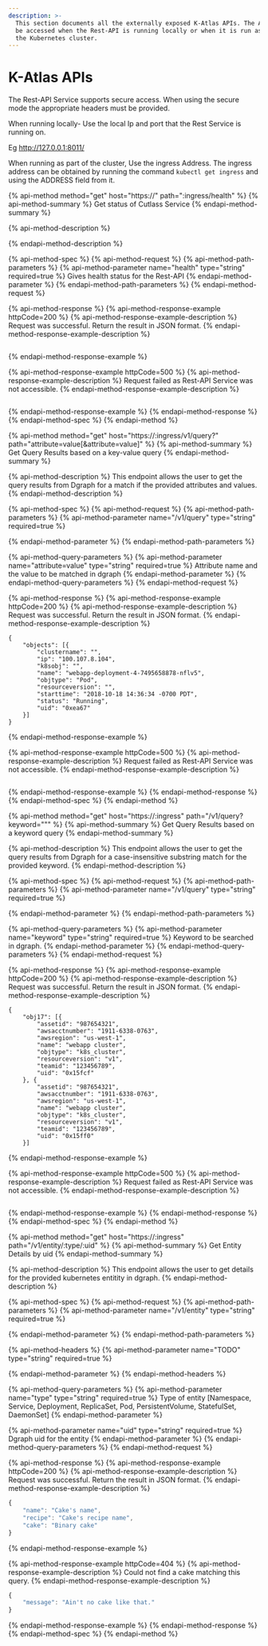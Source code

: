 ```yaml
---
description: >-
  This section documents all the externally exposed K-Atlas APIs. The APIs can
  be accessed when the Rest-API is running locally or when it is run as part of
  the Kubernetes cluster.
---
```


# K-Atlas APIs

The Rest-API Service supports secure access. When using the secure mode the appropriate headers must be provided.

When running locally- Use the local Ip and port that the Rest Service is running on.

Eg http://127.0.0.1:8011/

When running as part of the cluster, Use the ingress Address. The ingress address can be obtained by  running the command `kubectl get ingress` and using the ADDRESS field from it. 

{% api-method method="get" host="https://" path=":ingress/health" %}
{% api-method-summary %}
Get status of Cutlass Service
{% endapi-method-summary %}

{% api-method-description %}

{% endapi-method-description %}

{% api-method-spec %}
{% api-method-request %}
{% api-method-path-parameters %}
{% api-method-parameter name="health" type="string" required=true %}
Gives health status for the Rest-API
{% endapi-method-parameter %}
{% endapi-method-path-parameters %}
{% endapi-method-request %}

{% api-method-response %}
{% api-method-response-example httpCode=200 %}
{% api-method-response-example-description %}
Request was successful. Return the result in JSON format.
{% endapi-method-response-example-description %}

```

```
{% endapi-method-response-example %}

{% api-method-response-example httpCode=500 %}
{% api-method-response-example-description %}
Request failed as Rest-API Service was not accessible.
{% endapi-method-response-example-description %}

```

```
{% endapi-method-response-example %}
{% endapi-method-response %}
{% endapi-method-spec %}
{% endapi-method %}

{% api-method method="get" host="https://:ingress/v1/query?" path="attribute=value\[&attribute=value\]" %}
{% api-method-summary %}
Get Query Results based on a key-value query
{% endapi-method-summary %}

{% api-method-description %}
This endpoint allows the user to get the query results from Dgraph for a match if the provided attributes and values.
{% endapi-method-description %}

{% api-method-spec %}
{% api-method-request %}
{% api-method-path-parameters %}
{% api-method-parameter name="/v1/query" type="string" required=true %}

{% endapi-method-parameter %}
{% endapi-method-path-parameters %}

{% api-method-query-parameters %}
{% api-method-parameter name="attribute=value" type="string" required=true %}
Attribute name and the value to be matched in dgraph
{% endapi-method-parameter %}
{% endapi-method-query-parameters %}
{% endapi-method-request %}

{% api-method-response %}
{% api-method-response-example httpCode=200 %}
{% api-method-response-example-description %}
Request was successful. Return the result in JSON format.
{% endapi-method-response-example-description %}

```
{
	"objects": [{
		"clustername": "",
		"ip": "100.107.8.104",
		"k8sobj": "",
		"name": "webapp-deployment-4-7495658878-nflv5",
		"objtype": "Pod",
		"resourceversion": "",
		"starttime": "2018-10-18 14:36:34 -0700 PDT",
		"status": "Running",
		"uid": "0xea67"
	}]
}
```
{% endapi-method-response-example %}

{% api-method-response-example httpCode=500 %}
{% api-method-response-example-description %}
Request failed as Rest-API Service was not accessible.
{% endapi-method-response-example-description %}

```

```
{% endapi-method-response-example %}
{% endapi-method-response %}
{% endapi-method-spec %}
{% endapi-method %}

{% api-method method="get" host="https://:ingress" path="/v1/query?keyword=\"\"" %}
{% api-method-summary %}
Get Query Results based on a keyword query
{% endapi-method-summary %}

{% api-method-description %}
This endpoint allows the user to get the query results from Dgraph for a case-insensitive substring match for the provided keyword.
{% endapi-method-description %}

{% api-method-spec %}
{% api-method-request %}
{% api-method-path-parameters %}
{% api-method-parameter name="/v1/query" type="string" required=true %}

{% endapi-method-parameter %}
{% endapi-method-path-parameters %}

{% api-method-query-parameters %}
{% api-method-parameter name="keyword" type="string" required=true %}
Keyword to be searched in dgraph.
{% endapi-method-parameter %}
{% endapi-method-query-parameters %}
{% endapi-method-request %}

{% api-method-response %}
{% api-method-response-example httpCode=200 %}
{% api-method-response-example-description %}
Request was successful. Return the result in JSON format.
{% endapi-method-response-example-description %}

```
{
	"obj17": [{
		"assetid": "987654321",
		"awsacctnumber": "1911-6338-0763",
		"awsregion": "us-west-1",
		"name": "webapp cluster",
		"objtype": "k8s_cluster",
		"resourceversion": "v1",
		"teamid": "123456789",
		"uid": "0x15fcf"
	}, {
		"assetid": "987654321",
		"awsacctnumber": "1911-6338-0763",
		"awsregion": "us-west-1",
		"name": "webapp cluster",
		"objtype": "k8s_cluster",
		"resourceversion": "v1",
		"teamid": "123456789",
		"uid": "0x15ff0"
	}]
```
{% endapi-method-response-example %}

{% api-method-response-example httpCode=500 %}
{% api-method-response-example-description %}
Request failed as Rest-API Service was not accessible.
{% endapi-method-response-example-description %}

```

```
{% endapi-method-response-example %}
{% endapi-method-response %}
{% endapi-method-spec %}
{% endapi-method %}

{% api-method method="get" host="https://:ingress" path="/v1/entity/:type/:uid" %}
{% api-method-summary %}
Get Entity Details by uid
{% endapi-method-summary %}

{% api-method-description %}
This endpoint allows the user to get details for the provided kubernetes entitity in dgraph.
{% endapi-method-description %}

{% api-method-spec %}
{% api-method-request %}
{% api-method-path-parameters %}
{% api-method-parameter name="/v1/entity" type="string" required=true %}

{% endapi-method-parameter %}
{% endapi-method-path-parameters %}

{% api-method-headers %}
{% api-method-parameter name="TODO" type="string" required=true %}

{% endapi-method-parameter %}
{% endapi-method-headers %}

{% api-method-query-parameters %}
{% api-method-parameter name="type" type="string" required=true %}
Type of entity \[Namespace, Service, Deployment, ReplicaSet, Pod, PersistentVolume, StatefulSet, DaemonSet\]
{% endapi-method-parameter %}

{% api-method-parameter name="uid" type="string" required=true %}
Dgraph uid for the entity
{% endapi-method-parameter %}
{% endapi-method-query-parameters %}
{% endapi-method-request %}

{% api-method-response %}
{% api-method-response-example httpCode=200 %}
{% api-method-response-example-description %}
Request was successful. Return the result in JSON format.
{% endapi-method-response-example-description %}

```javascript
{
    "name": "Cake's name",
    "recipe": "Cake's recipe name",
    "cake": "Binary cake"
}
```
{% endapi-method-response-example %}

{% api-method-response-example httpCode=404 %}
{% api-method-response-example-description %}
Could not find a cake matching this query.
{% endapi-method-response-example-description %}

```javascript
{
    "message": "Ain't no cake like that."
}
```
{% endapi-method-response-example %}
{% endapi-method-response %}
{% endapi-method-spec %}
{% endapi-method %}



